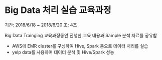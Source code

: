 # Big Data 처리 실습 교육과정
기간: 2018/6/18 ~ 2018/6/20
조: 4조

Big Data Trainging 교육과정동안 진행한 교육 내용과 Sample 분석 자료를 공유함
- AWS에 EMR cluster를 구성하여 Hive, Spark 등으로 데이터 처리를 실습
- yelp data를 사용하여 데이터 분석 및 Hive/Spark 성능 
